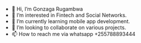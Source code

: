 - 👋 Hi, I’m Gonzaga Rugambwa
- 👀 I’m interested in Fintech and Social Networks.
- 🌱 I’m currently learning mobile app development.
- 💞️ I’m looking to collaborate on various projects.
- 📫 How to reach me via whatsapp +255788893444

<!---
gonzruga/gonzruga is a ✨ special ✨ repository because its `README.md` (this file) appears on your GitHub profile.
You can click the Preview link to take a look at your changes.
--->

